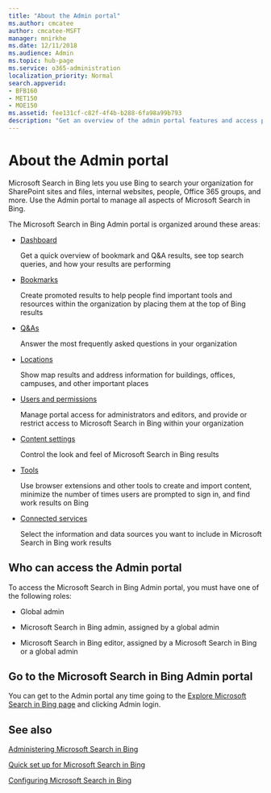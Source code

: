 ```yaml
---
title: "About the Admin portal"
ms.author: cmcatee
author: cmcatee-MSFT
manager: mnirkhe
ms.date: 12/11/2018
ms.audience: Admin
ms.topic: hub-page
ms.service: o365-administration
localization_priority: Normal
search.appverid:
- BFB160
- MET150
- MOE150
ms.assetid: fee131cf-c82f-4f4b-b288-6fa98a99b793
description: "Get an overview of the admin portal features and access permissions available with Microsoft Search in Bing"
---
```


# About the Admin portal

Microsoft Search in Bing lets you use Bing to search your organization for SharePoint sites and files, internal websites, people, Office 365 groups, and more. Use the Admin portal to manage all aspects of Microsoft Search in Bing.
  
The Microsoft Search in Bing Admin portal is organized around these areas:
  
- [Dashboard](../get-insights.md)
    
    Get a quick overview of bookmark and Q&A results, see top search queries, and how your results are performing
    
- [Bookmarks](../bookmarks/create-and-manage-bookmarks.md)
    
    Create promoted results to help people find important tools and resources within the organization by placing them at the top of Bing results
    
- [Q&As](../qas/create-and-manage-qas.md)
    
    Answer the most frequently asked questions in your organization
    
- [Locations](../locations/add-a-location.md)
    
    Show map results and address information for buildings, offices, campuses, and other important places
    
- [Users and permissions](../setup/add-users.md)
    
    Manage portal access for administrators and editors, and provide or restrict access to Microsoft Search in Bing within your organization
    
- [Content settings](../setup/content-settings.md)
    
    Control the look and feel of Microsoft Search in Bing results
    
- [Tools](../setup/admin-portal-tools.md)
    
    Use browser extensions and other tools to create and import content, minimize the number of times users are prompted to sign in, and find work results on Bing
    
- [Connected services](connected-services.md)
    
    Select the information and data sources you want to include in Microsoft Search in Bing work results
    
## Who can access the Admin portal

To access the Microsoft Search in Bing Admin portal, you must have one of the following roles:
  
- Global admin
    
- Microsoft Search in Bing admin, assigned by a global admin
    
- Microsoft Search in Bing editor, assigned by a Microsoft Search in Bing or a global admin
    
## Go to the Microsoft Search in Bing Admin portal

You can get to the Admin portal any time going to the [Explore Microsoft Search in Bing page](https://go.microsoft.com/fwlink/?linkid=2017806) and clicking Admin login. 
  
## See also

[Administering Microsoft Search in Bing](https://support.office.com/article/58cb3d89-b46c-45c1-91a2-21b81c1f0c33.aspx)
  
[Quick set up for Microsoft Search in Bing](../setup/quick-set-up.md)
  
[Configuring Microsoft Search in Bing](../setup/set-up-microsoft-search.md)
  

